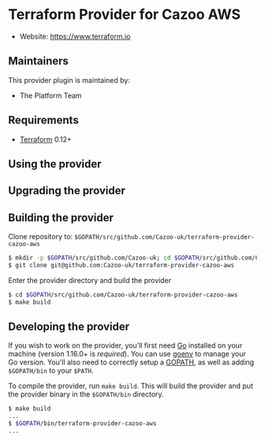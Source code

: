 Terraform Provider for Cazoo AWS
==================

- Website: https://www.terraform.io

Maintainers
-----------

This provider plugin is maintained by:

* The Platform Team

Requirements
------------

- [Terraform](https://www.terraform.io/downloads.html) 0.12+


Using the provider
----------------------


Upgrading the provider
----------------------


Building the provider
---------------------

Clone repository to: `$GOPATH/src/github.com/Cazoo-uk/terraform-provider-cazoo-aws`

```sh
$ mkdir -p $GOPATH/src/github.com/Cazoo-uk; cd $GOPATH/src/github.com/Cazoo-uk
$ git clone git@github.com:Cazoo-uk/terraform-provider-cazoo-aws
```

Enter the provider directory and build the provider

```sh
$ cd $GOPATH/src/github.com/Cazoo-uk/terraform-provider-cazoo-aws
$ make build
```

Developing the provider
---------------------------

If you wish to work on the provider, you'll first need [Go](http://www.golang.org)
installed on your machine (version 1.16.0+ is *required*). You can use [goenv](https://github.com/syndbg/goenv)
to manage your Go version. You'll also need to correctly setup a [GOPATH](http://golang.org/doc/code.html#GOPATH),
as well as adding `$GOPATH/bin` to your `$PATH`.

To compile the provider, run `make build`.
This will build the provider and put the provider binary in the `$GOPATH/bin`
directory.

```sh
$ make build
...
$ $GOPATH/bin/terraform-provider-cazoo-aws
...
```